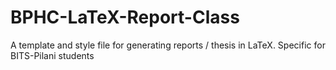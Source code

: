 BPHC-LaTeX-Report-Class
=======================

A template and style file for generating reports / thesis in LaTeX. Specific for BITS-Pilani students
